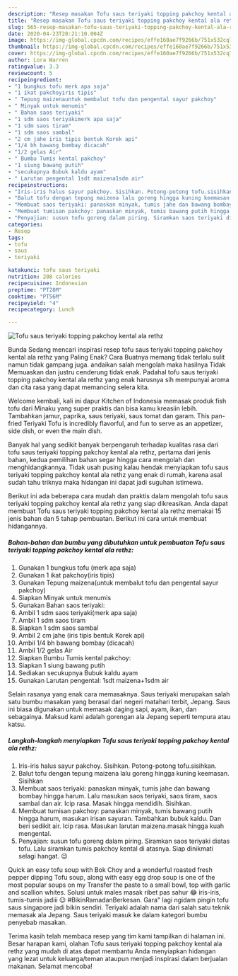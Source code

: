 ```yaml
---
description: "Resep masakan Tofu saus teriyaki topping pakchoy kental ala rethz | Cara Bikin Tofu saus teriyaki topping pakchoy kental ala rethz Yang Paling Enak"
title: "Resep masakan Tofu saus teriyaki topping pakchoy kental ala rethz | Cara Bikin Tofu saus teriyaki topping pakchoy kental ala rethz Yang Paling Enak"
slug: 565-resep-masakan-tofu-saus-teriyaki-topping-pakchoy-kental-ala-rethz-cara-bikin-tofu-saus-teriyaki-topping-pakchoy-kental-ala-rethz-yang-paling-enak
date: 2020-04-23T20:21:10.004Z
image: https://img-global.cpcdn.com/recipes/effe160ae7f9266b/751x532cq70/tofu-saus-teriyaki-topping-pakchoy-kental-ala-rethz-foto-resep-utama.jpg
thumbnail: https://img-global.cpcdn.com/recipes/effe160ae7f9266b/751x532cq70/tofu-saus-teriyaki-topping-pakchoy-kental-ala-rethz-foto-resep-utama.jpg
cover: https://img-global.cpcdn.com/recipes/effe160ae7f9266b/751x532cq70/tofu-saus-teriyaki-topping-pakchoy-kental-ala-rethz-foto-resep-utama.jpg
author: Lora Warren
ratingvalue: 3.3
reviewcount: 5
recipeingredient:
- "1 bungkus tofu merk apa saja"
- "1 ikat pakchoyiris tipis"
- " Tepung maizenauntuk membalut tofu dan pengental sayur pakchoy"
- " Minyak untuk menumis"
- " Bahan saos teriyaki"
- "1 sdm saos teriyakimerk apa saja"
- "1 sdm saos tiram"
- "1 sdm saos sambal"
- "2 cm jahe iris tipis bentuk Korek api"
- "1/4 bh bawang bombay dicacah"
- "1/2 gelas Air"
- " Bumbu Tumis kental pakchoy"
- "1 siung bawang putih"
- "secukupnya Bubuk kaldu ayam"
- " Larutan pengental 1sdt maizena1sdm air"
recipeinstructions:
- "Iris-iris halus sayur pakchoy. Sisihkan. Potong-potong tofu.sisihkan."
- "Balut tofu dengan tepung maizena lalu goreng hingga kuning keemasan. Sisihkan"
- "Membuat saos teriyaki: panaskan minyak, tumis jahe dan bawang bombay hingga harum. Lalu masukan saos teriyaki, saos tiram, saos sambal dan air. Icip rasa. Masak hingga mendidih. Sisihkan."
- "Membuat tumisan pakchoy: panaskan minyak, tumis bawang putih hingga harum, masukan irisan sayuran. Tambahkan bubuk kaldu. Dan beri sedikit air. Icip rasa. Masukan larutan maizena.masak hingga kuah mengental."
- "Penyajian: susun tofu goreng dalam piring. Siramkan saos teriyaki diatas tofu. Lalu siramkan tumis pakchoy kental di atasnya. Siap dinikmati selagi hangat. 😉"
categories:
- Resep
tags:
- tofu
- saus
- teriyaki

katakunci: tofu saus teriyaki 
nutrition: 208 calories
recipecuisine: Indonesian
preptime: "PT28M"
cooktime: "PT56M"
recipeyield: "4"
recipecategory: Lunch

---
```



![Tofu saus teriyaki topping pakchoy kental ala rethz](https://img-global.cpcdn.com/recipes/effe160ae7f9266b/751x532cq70/tofu-saus-teriyaki-topping-pakchoy-kental-ala-rethz-foto-resep-utama.jpg)

Bunda Sedang mencari inspirasi resep tofu saus teriyaki topping pakchoy kental ala rethz yang Paling Enak? Cara Buatnya memang tidak terlalu sulit namun tidak gampang juga. andaikan salah mengolah maka hasilnya Tidak Memuaskan dan justru cenderung tidak enak. Padahal tofu saus teriyaki topping pakchoy kental ala rethz yang enak harusnya sih mempunyai aroma dan cita rasa yang dapat memancing selera kita.

Welcome kembali, kali ini dapur Kitchen of Indonesia memasak produk fish tofu dari Minaku yang super praktis dan bisa kamu kreasiin lebih. Tambahkan jamur, paprika, saus teriyaki, saus tomat dan garam. This pan-fried Teriyaki Tofu is incredibly flavorful, and fun to serve as an appetizer, side dish, or even the main dish.

Banyak hal yang sedikit banyak berpengaruh terhadap kualitas rasa dari tofu saus teriyaki topping pakchoy kental ala rethz, pertama dari jenis bahan, kedua pemilihan bahan segar hingga cara mengolah dan menghidangkannya. Tidak usah pusing kalau hendak menyiapkan tofu saus teriyaki topping pakchoy kental ala rethz yang enak di rumah, karena asal sudah tahu triknya maka hidangan ini dapat jadi suguhan istimewa.


Berikut ini ada beberapa cara mudah dan praktis dalam mengolah tofu saus teriyaki topping pakchoy kental ala rethz yang siap dikreasikan. Anda dapat membuat Tofu saus teriyaki topping pakchoy kental ala rethz memakai 15 jenis bahan dan 5 tahap pembuatan. Berikut ini cara untuk membuat hidangannya.

<!--inarticleads1-->

##### Bahan-bahan dan bumbu yang dibutuhkan untuk pembuatan Tofu saus teriyaki topping pakchoy kental ala rethz:

1. Gunakan 1 bungkus tofu (merk apa saja)
1. Gunakan 1 ikat pakchoy(iris tipis)
1. Gunakan  Tepung maizena(untuk membalut tofu dan pengental sayur pakchoy)
1. Siapkan  Minyak untuk menumis
1. Gunakan  Bahan saos teriyaki:
1. Ambil 1 sdm saos teriyaki(merk apa saja)
1. Ambil 1 sdm saos tiram
1. Siapkan 1 sdm saos sambal
1. Ambil 2 cm jahe (iris tipis bentuk Korek api)
1. Ambil 1/4 bh bawang bombay (dicacah)
1. Ambil 1/2 gelas Air
1. Siapkan  Bumbu Tumis kental pakchoy:
1. Siapkan 1 siung bawang putih
1. Sediakan secukupnya Bubuk kaldu ayam
1. Gunakan  Larutan pengental: 1sdt maizena+1sdm air


Selain rasanya yang enak cara memasaknya. Saus teriyaki merupakan salah satu bumbu masakan yang berasal dari negeri matahari terbit, Jepang. Saus ini biasa digunakan untuk memasak daging sapi, ayam, ikan, dan sebagainya. Maksud kami adalah gorengan ala Jepang seperti tempura atau katsu. 

<!--inarticleads2-->

##### Langkah-langkah menyiapkan Tofu saus teriyaki topping pakchoy kental ala rethz:

1. Iris-iris halus sayur pakchoy. Sisihkan. Potong-potong tofu.sisihkan.
1. Balut tofu dengan tepung maizena lalu goreng hingga kuning keemasan. Sisihkan
1. Membuat saos teriyaki: panaskan minyak, tumis jahe dan bawang bombay hingga harum. Lalu masukan saos teriyaki, saos tiram, saos sambal dan air. Icip rasa. Masak hingga mendidih. Sisihkan.
1. Membuat tumisan pakchoy: panaskan minyak, tumis bawang putih hingga harum, masukan irisan sayuran. Tambahkan bubuk kaldu. Dan beri sedikit air. Icip rasa. Masukan larutan maizena.masak hingga kuah mengental.
1. Penyajian: susun tofu goreng dalam piring. Siramkan saos teriyaki diatas tofu. Lalu siramkan tumis pakchoy kental di atasnya. Siap dinikmati selagi hangat. 😉


Quick an easy tofu soup with Bok Choy and a wonderful roasted fresh pepper dipping Tofu soup, along with easy egg drop soup is one of the most popular soups on my Transfer the paste to a small bowl, top with garlic and scallion whites. Solusi untuk males masak ribet pas sahur 😂 iris-iris, tumis-tumis jadiii 😉 #BikinRamadanBerkesan. Gara&#34; lagi ngidam pingin tofu saus singapore jadi bikin sendiri. Teriyaki adalah nama dari salah satu teknik memasak ala Jepang. Saus teriyaki masuk ke dalam kategori bumbu penyebab masakan. 

Terima kasih telah membaca resep yang tim kami tampilkan di halaman ini. Besar harapan kami, olahan Tofu saus teriyaki topping pakchoy kental ala rethz yang mudah di atas dapat membantu Anda menyiapkan hidangan yang lezat untuk keluarga/teman ataupun menjadi inspirasi dalam berjualan makanan. Selamat mencoba!
